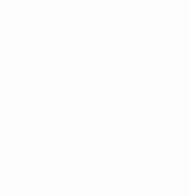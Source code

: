 <!-- HTML com estilo CSS -->
<div style="animation: fadeIn 2s ease; color: yellow;">
  <h1>Welcome to my GitHub profile!</h1>
  <p>Hello! I'm [Your Name], a Data Science student from Brazil. Currently, I'm studying Data Science at Universidade Vila Velha and EBAC, and I have a strong interest in technology and programming.</p>
  
  <h2>🌟 Main Skills</h2>
  <ul>
    <li><strong>Python</strong></li>
    <li><strong>SQL</strong></li>
    <li><strong>Power BI</strong></li>
  </ul>

  <h2>📚 Basic Knowledge</h2>
  <ul>
    <li><strong>HTML</strong></li>
    <li><strong>Kotlin</strong></li>
    <li><strong>Swift</strong></li>
    <li><strong>JavaScript</strong></li>
    <li><strong>NoSQL</strong></li>
  </ul>

  <h2>About Me</h2>
  <p>I am passionate about learning new technologies and applying my knowledge to practical projects. I am always looking for new opportunities to expand my skills and contribute to innovative projects.</p>
</div>

<!-- CSS para animação fadeIn -->
<style>
  @keyframes fadeIn {
    from { opacity: 0; }
    to { opacity: 1; }
  }
</style>
